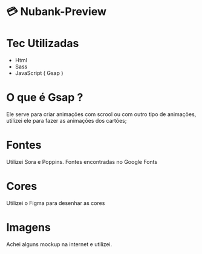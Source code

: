 # 💳 Nubank-Preview

# Tec Utilizadas 
  - Html
  - Sass
  - JavaScript ( Gsap )

# O que é Gsap ?
  Ele serve para criar animações com scrool ou com outro tipo de animações,
  utilizei ele para fazer as animações dos cartões;

# Fontes 
  Utilizei Sora e Poppins. Fontes encontradas no Google Fonts

# Cores
  Utilizei o Figma para desenhar as cores

# Imagens
  Achei alguns mockup na internet e utilizei.
